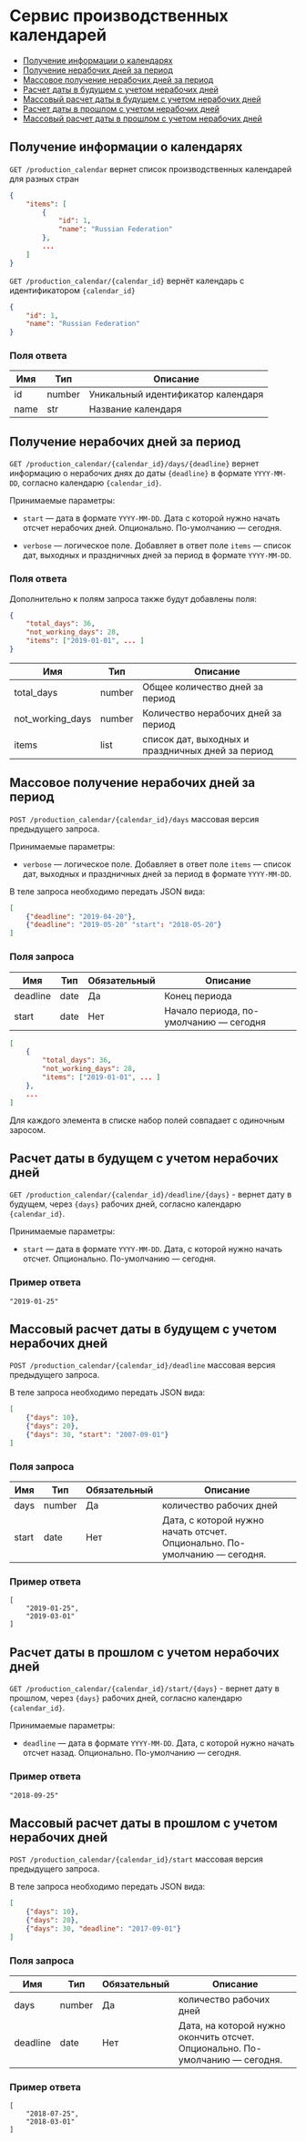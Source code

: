 # Сервис производственных календарей

* [Получение информации о календарях](#production_calendar)
* [Получение нерабочих дней за период](#days)
* [Массовое получение нерабочих дней за период](#days-bulk)
* [Расчет даты в будущем с учетом нерабочих дней](#deadline)
* [Массовый расчет даты в будущем с учетом нерабочих дней](#deadline-bulk)
* [Расчет даты в прошлом с учетом нерабочих дней](#start)
* [Массовый расчет даты в прошлом с учетом нерабочих дней](#start-bulk)

## Получение информации о календарях
<a name="production_calendar"></a>

`GET /production_calendar` вернет список производственных календарей для разных стран

```json
{
    "items": [
        {
            "id": 1,
            "name": "Russian Federation"
        }, 
        ... 
    ]
}
```

`GET /production_calendar/{calendar_id}` вернёт календарь с идентификатором `{calendar_id}`
```json
{
    "id": 1,
    "name": "Russian Federation"
}
```
### Поля ответа
Имя | Тип | Описание
--- | --- | ---
id | number | Уникальный идентификатор календаря
name | str | Название календаря

<a name="days"></a>
## Получение нерабочих дней за период

`GET /production_calendar/{calendar_id}/days/{deadline}` вернет информацию о нерабочих днях до даты `{deadline}` в формате `YYYY-MM-DD`, согласно календарю `{calendar_id}`.

Принимаемые параметры:

* `start` — дата в формате `YYYY-MM-DD`.
Дата с которой нужно начать отсчет нерабочих дней. Опционально. По-умолчанию — сегодня.

* `verbose` — логическое поле.
Добавляет в ответ поле `items` — список дат, выходных и праздничных дней за период в  формате `YYYY-MM-DD`.

### Поля ответа

Дополнительно к полям запроса также будут добавлены поля:

```json
{
    "total_days": 36,
    "not_working_days": 28,
    "items": ["2019-01-01", ... ]
}
```
Имя | Тип | Описание
--- | --- | ---
total_days | number | Общее количество дней за период
not_working_days | number | Количество нерабочих дней за период
items | list | список дат, выходных и праздничных дней за период

<a name="days-bulk"></a>
## Массовое получение нерабочих дней за период

`POST /production_calendar/{calendar_id}/days` массовая версия предыдущего запроса.

Принимаемые параметры:
* `verbose` — логическое поле.
Добавляет в ответ поле `items` — список дат, выходных и праздничных дней за период в  формате `YYYY-MM-DD`.

В теле запроса необходимо передать JSON вида:
```json
[
    {"deadline": "2019-04-20"},
    {"deadline": "2019-05-20" "start": "2018-05-20"}
]
```

### Поля запроса

Имя | Тип | Обязательный | Описание
 --- | --- | --- | ---
 deadline | date | Да | Конец периода
 start | date | Нет | Начало периода, по-умолчанию — сегодня

```json
[
    {
        "total_days": 36,
        "not_working_days": 28,
        "items": ["2019-01-01", ... ]
    },
    ...
]
```
Для каждого элемента в списке набор полей совпадает с одиночным заросом.

<a name="deadline"></a> 
## Расчет даты в будущем с учетом нерабочих дней

`GET /production_calendar/{calendar_id}/deadline/{days}` - вернет дату в будущем, через `{days}` рабочих дней, согласно календарю `{calendar_id}`.

Принимаемые параметры:

* `start` — дата в формате `YYYY-MM-DD`.
Дата, с которой нужно начать отсчет. Опционально. По-умолчанию — сегодня.


###  Пример ответа
```
"2019-01-25"
```

<a name="deadline-bulk"></a>
## Массовый расчет даты в будущем с учетом нерабочих дней

`POST /production_calendar/{calendar_id}/deadline` массовая версия предыдущего запроса.

В теле запроса необходимо передать JSON вида:
```json
[
    {"days": 10},
    {"days": 20},
    {"days": 30, "start": "2007-09-01"}
]
```
### Поля запроса

Имя | Тип | Обязательный | Описание
 --- | --- | --- | ---
 days | number | Да | количество рабочих дней
 start | date | Нет | Дата, с которой нужно начать отсчет. Опционально. По-умолчанию — сегодня.

 ###  Пример ответа
```
[
    "2019-01-25",
    "2019-03-01"
]
```

<a name="start"></a> 
## Расчет даты в прошлом с учетом нерабочих дней

`GET /production_calendar/{calendar_id}/start/{days}` - вернет дату в прошлом, через `{days}` рабочих дней, согласно календарю `{calendar_id}`.

Принимаемые параметры:

* `deadline` — дата в формате `YYYY-MM-DD`.
Дата, с которой нужно начать отсчет назад. Опционально. По-умолчанию — сегодня.


###  Пример ответа
```
"2018-09-25"
```

<a name="start-bulk"></a> 
## Массовый расчет даты в прошлом с учетом нерабочих дней

`POST /production_calendar/{calendar_id}/start` массовая версия предыдущего запроса.

В теле запроса необходимо передать JSON вида:
```json
[
    {"days": 10},
    {"days": 20},
    {"days": 30, "deadline": "2017-09-01"}
]
```
### Поля запроса

Имя | Тип | Обязательный | Описание
 --- | --- | --- | ---
 days | number | Да | количество рабочих дней
 deadline | date | Нет | Дата, на которой нужно окончить отсчет. Опционально. По-умолчанию — сегодня.

 ###  Пример ответа
```
[
    "2018-07-25",
    "2018-03-01"
]
```



